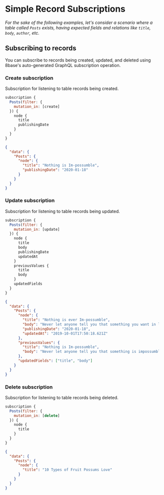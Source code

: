 # Simple Record Subscriptions

_For the sake of the following examples, let's consider a scenario where a table called `Posts` exists, having expected fields and relations like `title`, `body`, `author`, etc._

## Subscribing to records

You can subscribe to records being created, updated, and deleted using 8base's auto-generated GraphQL subscription operation.

### Create subscription

Subscription for listening to table records being created.

```javascript
subscription {
  Posts(filter: {
    mutation_in: [create]
  }) {
    node {
      title
      publishingDate
    }
  }
}
```

```json
{
  "data": {
    "Posts": {
      "node": {
        "title": "Nothing is Im-possumble",
        "publishingDate": "2020-01-18"
      }
    }
  }
}
```

### Update subscription

Subscription for listening to table records being updated.

```javascript
subscription {
  Posts(filter: {
    mutation_in: [update]
  }) {
    node {
      title
      body
      publishingDate
      updatedAt
    }
    previousValues {
      title
      body
    }
    updatedFields
  }
}
```

```json
{
  "data": {
    "Posts": {
      "node": {
        "title": "Nothing is ever Im-possumble",
        "body": "Never let anyone tell you that something you want in life is impossumble.",
        "publishingDate": "2020-01-18",
        "updatedAt": "2019-10-01T17:50:18.621Z"
      },
      "previousValues": {
        "title": "Nothing is Im-possumble",
        "body": "Never let anyone tell you that something is impossumble."
      },
      "updatedFields": ["title", "body"]
    }
  }
}
```

### Delete subscription

Subscription for listening to table records being deleted.

```javascript
subscription {
  Posts(filter: {
    mutation_in: [delete]
  }) {
    node {
      title
    }
  }
}
```

```json
{
  "data": {
    "Posts": {
      "node": {
        "title": "10 Types of Fruit Possums Love"
      }
    }
  }
}
```
